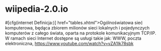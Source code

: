 # wiipedia-2.0.io
#[cfg(internet Definicja:)]
href="tables.xhtml">Ogólnoświatowa sieć komputerowa, będąca zbiorem milionów sieci lokalnych i pojedynczych komputerów z całego świata, oparta na protokole komunikacyjnym TCP/IP. W ramach sieci Internet dostępne są usługi takie jak: WWW, poczta elektroniczna,</a>
https://www.youtube.com/watch?v=vZA1Ik78sbk
